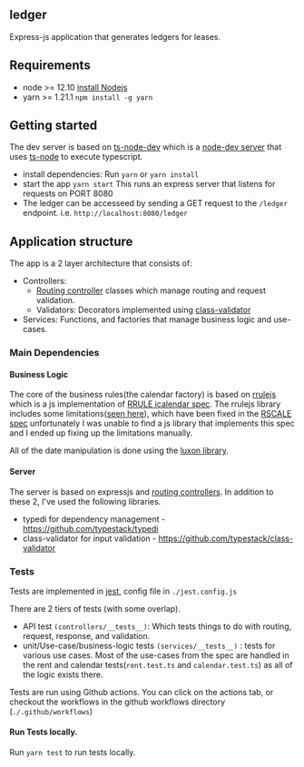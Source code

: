 ## ledger

Express-js application that generates ledgers for leases.

## Requirements

-   node >= 12.10 [install Nodejs](https://nodejs.org/en/)
-   yarn >= 1.21.1 `npm install -g yarn`

## Getting started

The dev server is based on [ts-node-dev](https://github.com/whitecolor/ts-node-dev) which is a [node-dev server](https://github.com/fgnass/node-dev) that uses [ts-node](https://github.com/TypeStrong/ts-node) to execute typescript.

-   install dependencies: Run `yarn` or `yarn install`
-   start the app `yarn start` This runs an express server that listens for requests on PORT 8080
-   The ledger can be accesseed by sending a GET request to the `/ledger` endpoint. i.e. `http://localhost:8080/ledger`

## Application structure

The app is a 2 layer architecture that consists of:

-   Controllers:
    -   [Routing controller](https://github.com/typestack/routing-controllers) classes which manage routing and request validation.
    -   Validators: Decorators implemented using [class-validator](https://github.com/typestack/class-validator)
-   Services: Functions, and factories that manage business logic and use-cases.

### Main Dependencies

#### Business Logic

The core of the business rules(the calendar factory) is based on [rrulejs](https://github.com/jakubroztocil/rrule) which is a js implementation of [RRULE icalendar spec](https://tools.ietf.org/html/rfc5545).
The rrulejs library includes some limitations([seen here](https://github.com/jakubroztocil/rrule/issues/114)), which have been fixed in the [RSCALE spec](https://tools.ietf.org/html/rfc7529) unfortunately
I was unable to find a js library that implements this spec and I ended up fixing up the limitations manually.

All of the date manipulation is done using the [luxon library](https://moment.github.io/luxon/).

#### Server

The server is based on expressjs and [routing controllers](https://github.com/typestack/routing-controllers).
In addition to these 2, I've used the following libraries.

-   typedi for dependency management - https://github.com/typestack/typedi
-   class-validator for input validation - https://github.com/typestack/class-validator

### Tests

Tests are implemented in [jest](https://jestjs.io/), config file in `./jest.config.js`

There are 2 tiers of tests (with some overlap).
- API test `(controllers/__tests__)`: Which tests things to do with routing, request, response, and validation.
- unit/Use-case/business-logic tests `(services/__tests__)` : tests for various use cases. Most of the use-cases from the spec are handled in the rent and calendar tests(`rent.test.ts` and `calendar.test.ts`) as all of the logic exists there.

Tests are run using Github actions. You can click on the actions tab, or checkout the workflows in the github workflows directory (`./.github/workflows`)

#### Run Tests locally.
Run `yarn test` to run tests locally.
